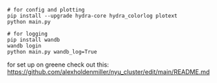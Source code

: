 
```
# for config and plotting
pip install --upgrade hydra-core hydra_colorlog plotext
python main.py

# for logging
pip install wandb
wandb login
python main.py wandb_log=True
```

for set up on greene check out this:
https://github.com/alexholdenmiller/nyu_cluster/edit/main/README.md